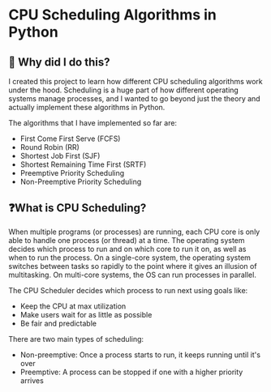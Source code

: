 # CPU Scheduling Algorithms in Python

## 🧠 Why did I do this?
I created this project to learn how different CPU scheduling algorithms work under the hood. Scheduling is a huge part of how different operating systems manage processes, and I wanted to go beyond just the theory and actually implement these algorithms in Python.

The algorithms that I have implemented so far are:
- First Come First Serve (FCFS)
- Round Robin (RR)
- Shortest Job First (SJF)
- Shortest Remaining Time First (SRTF)
- Preemptive Priority Scheduling
- Non-Preemptive Priority Scheduling

## ❓What is CPU Scheduling?
When multiple programs (or processes) are running, each CPU core is only able to handle one process (or thread) at a time. The operating system decides which process to run and on which core to run it on, as well as when to run the process. On a single-core system, the operating system switches between tasks so rapidly to the point where it gives an illusion of multitasking. On multi-core systems, the OS can run processes in parallel.

The CPU Scheduler decides which process to run next using goals like:
- Keep the CPU at max utilization
- Make users wait for as little as possible
- Be fair and predictable

There are two main types of scheduling:
- Non-preemptive: Once a process starts to run, it keeps running until it's over
- Preemptive: A process can be stopped if one with a higher priority arrives
